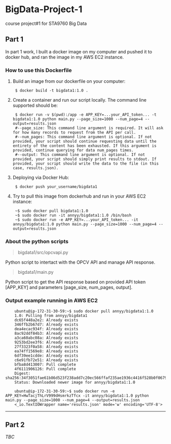 # BigData-Project-1
course project#1 for STA9760 Big Data

## Part 1

In part 1 work, I built a docker image on my computer and pushed it to docker hub, and ran the image in my AWS EC2 instance.

### How to use this Dockerfile
1. Build an image from our dockerfile on your computer:

        $ docker build -t bigdata1:1.0 . 
2. Create a container and run our script locally. The command line supported should be:

        $ docker run -v $(pwd):/app -e APP_KEY=...your_API_token... -t bigdata1:1.0 python main.py --page_size=1000 --num_page=4 --output=results.json
        #--page_size: This command line argument is required. It will ask for how many records to request from the API per call.
        #--num_pages: This command line argument is optional. If not provided, your script should continue requesting data until the entirety of the content has been exhausted. If this argument is provided, continue querying for data num_pages times.
        #--output: This command line argument is optional. If not provided, your script should simply print results to stdout. If provided, your script should write the data to the file (in this case, results.json).

3. Deploying via Docker Hub:

        $ docker push your_username/bigdata1
4. Try to pull this image from dockerhub and run in your AWS EC2 instance:

        ~$ sudo docker pull bigdata1:1.0
        ~$ sudo docker run -it annyy/bigdata1:1.0 /bin/bash
        ~$ sudo docker run -e APP_KEY=...your_API_token... -it annyy/bigdata1:1.0 python main.py --page_size=1000 --num_page=4 --output=results.json

### About the python scripts
>bigdata1/src/opcvapi.py

Python script to intertact with the OPCV API and manage API response.

>bigdata1/main.py

Python script to get the API response based on provided API token [APP_KEY] and parameters [page_size, num_pages, output].

### Output example running in AWS EC2

        ubuntu@ip-172-31-30-59:~$ sudo docker pull annyy/bigdata1:1.0
        1.0: Pulling from annyy/bigdata1
        dc65f448a2e2: Already exists 
        346ffb2b67d7: Already exists 
        dea4ecac934f: Already exists 
        8ac92ddf84b3: Already exists 
        a3ca60abc08a: Already exists 
        9253bd2ee3f6: Already exists 
        27f3323f0a58: Already exists 
        ea74ff1569e8: Already exists 
        6df39ee1cdde: Already exists 
        c6e91fb72e51: Already exists 
        bfba8d413007: Pull complete 
        4f6111906126: Pull complete 
        Digest: sha256:34f3051fae61b86d523f238add7c20ec566ffaf235ae1936c4416f528b0f0679
        Status: Downloaded newer image for annyy/bigdata1:1.0
        
        ubuntu@ip-172-31-30-59:~$ sudo docker run -e APP_KEY=HwTacjThLrV999dHsmrkzTfcx -it annyy/bigdata1:1.0 python main.py --page_size=1000 --num_page=4 --output=results.json
        <_io.TextIOWrapper name='results.json' mode='w' encoding='UTF-8'>

***

## Part 2
_TBC_
